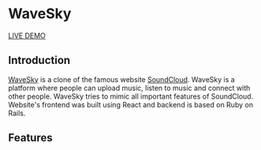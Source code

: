 # WaveSky

[LIVE DEMO](https://wavesky.herokuapp.com/)

## Introduction

[WaveSky](https://wavesky.herokuapp.com/) is a clone of the famous website [SoundCloud](https://soundcloud.com). WaveSky is a platform where people can upload music, listen to music and connect with other people. WaveSky tries to mimic all important features of SoundCloud. Website's frontend was built using React and backend is based on Ruby on Rails.

## Features



